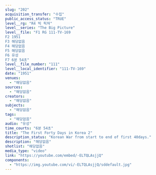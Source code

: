 ```yaml
---
slug: "202"
acquisition_transfer: "수집"
public_access_status: "TRUE"
level__rg: "R4 빅 픽쳐"
level__series: "The Big Picture"
level__file: "F1 RG 111-TV-169
F2 1951
F3 해당없음
F4 해당없음
F5 해당없음
F6 유성
F7 6분 54초"
level__file_number: "111"
level__local_identifier: "111-TV-169"
date: "1951"
venues: 
  - "해당없음"
sources: 
  - "해당없음"
creators: 
  - "해당없음"
subjects: 
  - "해당없음"
tags: 
  - "해당없음"
audio: "유성"
time_courts: "6분 54초"
title: "The First Forty Days in Korea 2"
description_status: "Korean War from start to end of first 40days."
description: "해당없음"
shotlist: "해당없음"
media_type: "video"
link: "https://youtube.com/embed/-ELTQLAsjjQ"
components: 
  - "https://img.youtube.com/vi/-ELTQLAsjjQ/sddefault.jpg"
---
```

